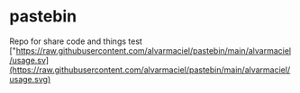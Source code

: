 # pastebin
Repo for share code and things
test
["https://raw.githubusercontent.com/alvarmaciel/pastebin/main/alvarmaciel/usage.sv](https://raw.githubusercontent.com/alvarmaciel/pastebin/main/alvarmaciel/usage.svg)

